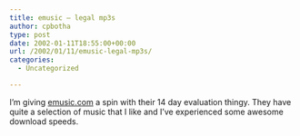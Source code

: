 ```yaml
---
title: emusic – legal mp3s
author: cpbotha
type: post
date: 2002-01-11T18:55:00+00:00
url: /2002/01/11/emusic-legal-mp3s/
categories:
  - Uncategorized

---
```

I&#8217;m giving [emusic.com][1] a spin with their 14 day evaluation thingy. They have quite a selection of music that I like and I&#8217;ve experienced some awesome download speeds.

 [1]: http://www.emusic.com/